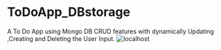 # ToDoApp_DBstorage

A To Do App using Mongo DB CRUD features with dynamically Updating ,Creating and Deleting the User Input.
![localhost](https://user-images.githubusercontent.com/76446944/210167645-440d694c-5909-449d-b83a-c2a7c4a1c869.png)
